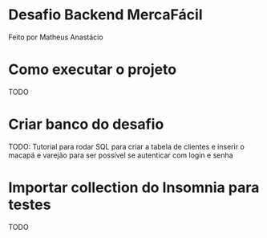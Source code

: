 # Desafio Backend MercaFácil
Feito por Matheus Anastácio

# Como executar o projeto
TODO

# Criar banco do desafio
TODO: Tutorial para rodar SQL para criar a tabela de clientes e inserir o macapá e varejão para ser possível se autenticar com login e senha


# Importar collection do Insomnia para testes
TODO